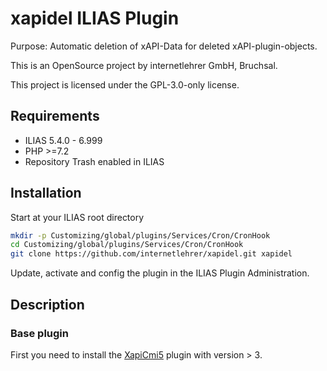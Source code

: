 # xapidel ILIAS Plugin

Purpose: Automatic deletion of xAPI-Data for deleted xAPI-plugin-objects.

This is an OpenSource project by internetlehrer GmbH, Bruchsal.

This project is licensed under the GPL-3.0-only license.

## Requirements

* ILIAS 5.4.0 - 6.999
* PHP >=7.2
* Repository Trash enabled in ILIAS

## Installation

Start at your ILIAS root directory

```bash
mkdir -p Customizing/global/plugins/Services/Cron/CronHook
cd Customizing/global/plugins/Services/Cron/CronHook
git clone https://github.com/internetlehrer/xapidel.git xapidel
```

Update, activate and config the plugin in the ILIAS Plugin Administration.

## Description

### Base plugin

First you need to install the [XapiCmi5](https://github.com/internetlehrer/XapiCmi5) plugin with version > 3. 
